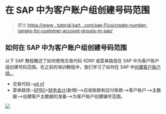 # 在 SAP 中为客户账户组创建号码范围

> 原文:[https://www . tutorial kart . com/sap-Fico/create-number-ranges-for-customer-account-groups-in-sap/](https://www.tutorialkart.com/sap-fico/create-number-ranges-for-customer-account-groups-in-sap/)

## 如何在 SAP 中为客户账户组创建号码范围

以下 SAP 教程概述了如何使用交易代码 XDN1 或菜单路径在 SAP 中为客户账户组创建号码范围。在之前的培训教程中，我们学习了如何在 SAP 中[创建客户账户组。](https://www.tutorialkart.com/sap/define-customer-account-groups-in-sap/)

*   交易代码:–[xd n1](https://www.tutorialkart.com/sap-tcode/?search=xdn1)
*   菜单路径:–[SPRO](https://www.tutorialkart.com/sap/what-is-sap-spro-sap-reference-project-object/)>[财务会计](https://www.tutorialkart.com/sap-fico/what-is-sap-financial-accounting-sap-fi/)(新增)——>应收账款和应付账款——>客户账户——>主数据——>创建客户主数据的准备——>为客户账户创建编号范围。

[![](../Images/925da31b32d6bc3827932f6c8afb11bb.png)](https://www.tutorialkart.com/)